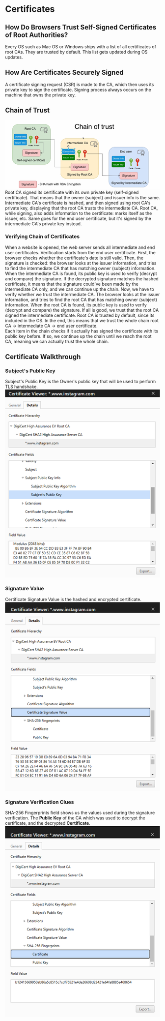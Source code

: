 # Certificates

## How Do Browsers Trust Self-Signed Certificates of Root Authorities?

Every OS such as Mac OS or Windows ships with a list of all certificates of root CAs. They are trusted by default. This list gets updated during OS updates.

## How Are Certificates Securely Signed

A certificate signing request (CSR) is made to the CA, which then uses its private key to sign the certificate. Signing process always occurs on the machine that owns the private key.

## Chain of Trust

![chain of trust](/assets/certificate-chain-of-trust.png)  
Root CA signed its certificate with its own private key (self-signed certificate). That means that the owner (subject) and issuer info is the same. Intermediate CA's certificate is hashed, and then signed using root CA's private key, displaying that the root CA trusts the intermediate CA. Root CA, while signing, also adds information to the certificate: marks itself as the issuer, etc. Same goes for the end user certificate, but it's signed by the intermediate CA's private key instead.

### Verifying Chain of Certificates

When a website is opened, the web server sends all intermediate and end user certificates. Verification starts from the end user certificate. First, the browser checks whether the certificate's date is still valid. Then, the signature is checked: the browser looks at the issuer information, and tries to find the intermediate CA that has matching owner (subject) information. When the intermediate CA is found, its public key is used to verify (decrypt and compare) the signature. If the decrypted signature matches the hashed certificate, it means that the signature could've been made by the intermediate CA only, and we can continue up the chain. Now, we have to verify whether we trust the intermediate CA. The browser looks at the issuer information, and tries to find the root CA that has matching owner (subject) information. When the root CA is found, its public key is used to verify (decrypt and compare) the signature. If all is good, we trust that the root CA signed the intermediate certificate. Root CA is trusted by default, since its included in the OS. In the end, this means that we trust the whole chain root CA -> intermediate CA -> end user certificate.  
Each item in the chain checks if it actually has signed the certificate with its public key before. If so, we continue up the chain until we reach the root CA, meaning we can actually trust the whole chain.

## Certificate Walkthrough

### Subject's Public Key

Subject's Public Key is the Owner's public key that will be used to perform TLS handshake.  
![certificate public key](/assets/certificate-public-key.png)

### Signature Value

Certificate Signature Value is the hashed and encrypted certificate.  
![certificate signature value](/assets/certificate-signature-value.png)

### Signature Verification Clues

SHA-256 Fingerprints field shows us the values used during the signature verification. The **Public Key** of the CA which was used to decrypt the certificate, and the decrypted **Certificate**.  
![certificate sha-256 fingerprints](/assets/certificate-fingerprints.png)